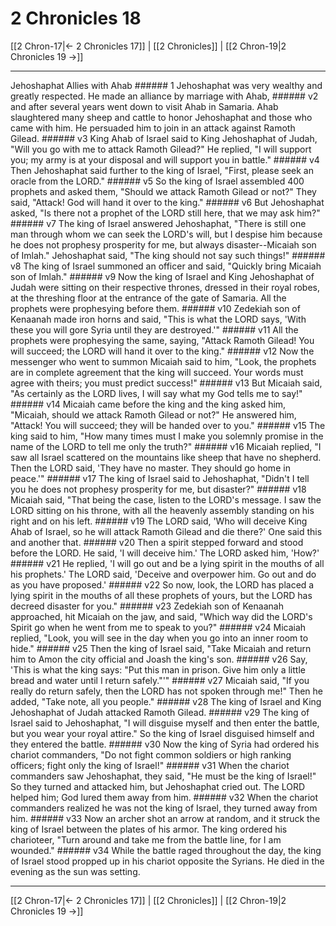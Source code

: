 # 2 Chronicles 18

[[2 Chron-17|← 2 Chronicles 17]] | [[2 Chronicles]] | [[2 Chron-19|2 Chronicles 19 →]]
***

Jehoshaphat Allies with Ahab ###### 1 Jehoshaphat was very wealthy and greatly respected. He made an alliance by marriage with Ahab, ###### v2 and after several years went down to visit Ahab in Samaria. Ahab slaughtered many sheep and cattle to honor Jehoshaphat and those who came with him. He persuaded him to join in an attack against Ramoth Gilead. ###### v3 King Ahab of Israel said to King Jehoshaphat of Judah, "Will you go with me to attack Ramoth Gilead?" He replied, "I will support you; my army is at your disposal and will support you in battle." ###### v4 Then Jehoshaphat said further to the king of Israel, "First, please seek an oracle from the LORD." ###### v5 So the king of Israel assembled 400 prophets and asked them, "Should we attack Ramoth Gilead or not?" They said, "Attack! God will hand it over to the king." ###### v6 But Jehoshaphat asked, "Is there not a prophet of the LORD still here, that we may ask him?" ###### v7 The king of Israel answered Jehoshaphat, "There is still one man through whom we can seek the LORD's will, but I despise him because he does not prophesy prosperity for me, but always disaster--Micaiah son of Imlah." Jehoshaphat said, "The king should not say such things!" ###### v8 The king of Israel summoned an officer and said, "Quickly bring Micaiah son of Imlah." ###### v9 Now the king of Israel and King Jehoshaphat of Judah were sitting on their respective thrones, dressed in their royal robes, at the threshing floor at the entrance of the gate of Samaria. All the prophets were prophesying before them. ###### v10 Zedekiah son of Kenaanah made iron horns and said, "This is what the LORD says, 'With these you will gore Syria until they are destroyed.'" ###### v11 All the prophets were prophesying the same, saying, "Attack Ramoth Gilead! You will succeed; the LORD will hand it over to the king." ###### v12 Now the messenger who went to summon Micaiah said to him, "Look, the prophets are in complete agreement that the king will succeed. Your words must agree with theirs; you must predict success!" ###### v13 But Micaiah said, "As certainly as the LORD lives, I will say what my God tells me to say!" ###### v14 Micaiah came before the king and the king asked him, "Micaiah, should we attack Ramoth Gilead or not?" He answered him, "Attack! You will succeed; they will be handed over to you." ###### v15 The king said to him, "How many times must I make you solemnly promise in the name of the LORD to tell me only the truth?" ###### v16 Micaiah replied, "I saw all Israel scattered on the mountains like sheep that have no shepherd. Then the LORD said, 'They have no master. They should go home in peace.'" ###### v17 The king of Israel said to Jehoshaphat, "Didn't I tell you he does not prophesy prosperity for me, but disaster?" ###### v18 Micaiah said, "That being the case, listen to the LORD's message. I saw the LORD sitting on his throne, with all the heavenly assembly standing on his right and on his left. ###### v19 The LORD said, 'Who will deceive King Ahab of Israel, so he will attack Ramoth Gilead and die there?' One said this and another that. ###### v20 Then a spirit stepped forward and stood before the LORD. He said, 'I will deceive him.' The LORD asked him, 'How?' ###### v21 He replied, 'I will go out and be a lying spirit in the mouths of all his prophets.' The LORD said, 'Deceive and overpower him. Go out and do as you have proposed.' ###### v22 So now, look, the LORD has placed a lying spirit in the mouths of all these prophets of yours, but the LORD has decreed disaster for you." ###### v23 Zedekiah son of Kenaanah approached, hit Micaiah on the jaw, and said, "Which way did the LORD's Spirit go when he went from me to speak to you?" ###### v24 Micaiah replied, "Look, you will see in the day when you go into an inner room to hide." ###### v25 Then the king of Israel said, "Take Micaiah and return him to Amon the city official and Joash the king's son. ###### v26 Say, 'This is what the king says: "Put this man in prison. Give him only a little bread and water until I return safely."'" ###### v27 Micaiah said, "If you really do return safely, then the LORD has not spoken through me!" Then he added, "Take note, all you people." ###### v28 The king of Israel and King Jehoshaphat of Judah attacked Ramoth Gilead. ###### v29 The king of Israel said to Jehoshaphat, "I will disguise myself and then enter the battle, but you wear your royal attire." So the king of Israel disguised himself and they entered the battle. ###### v30 Now the king of Syria had ordered his chariot commanders, "Do not fight common soldiers or high ranking officers; fight only the king of Israel!" ###### v31 When the chariot commanders saw Jehoshaphat, they said, "He must be the king of Israel!" So they turned and attacked him, but Jehoshaphat cried out. The LORD helped him; God lured them away from him. ###### v32 When the chariot commanders realized he was not the king of Israel, they turned away from him. ###### v33 Now an archer shot an arrow at random, and it struck the king of Israel between the plates of his armor. The king ordered his charioteer, "Turn around and take me from the battle line, for I am wounded." ###### v34 While the battle raged throughout the day, the king of Israel stood propped up in his chariot opposite the Syrians. He died in the evening as the sun was setting.

***
[[2 Chron-17|← 2 Chronicles 17]] | [[2 Chronicles]] | [[2 Chron-19|2 Chronicles 19 →]]
